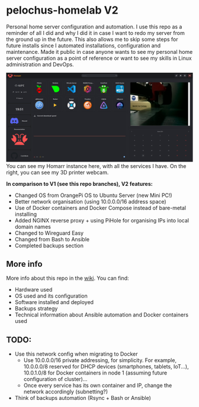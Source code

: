 # pelochus-homelab V2
Personal home server configuration and automation. I use this repo as a reminder of all I did and why I did it in case I want to redo my server from the ground up in the future. This also allows me to skip some steps for future installs since I automated installations, configuration and maintenance. Made it public in case anyone wants to see my personal home server configuration as a point of reference or want to see my skills in Linux administration and DevOps. 

![ServerMainWeb](https://github.com/Pelochus/pelochus-homelab/blob/main/img/server-main-web.png)
You can see my Homarr instance here, with all the services I have. On the right, you can see my 3D printer webcam.

**In comparison to V1 (see this repo branches), V2 features:**
- Changed OS from OrangePi OS to Ubuntu Server (new Mini PC!)
- Better network organisation (using 10.0.0.0/16 address space)
- Use of Docker containers and Docker Compose instead of bare-metal installing
- Added NGINX reverse proxy + using PiHole for organising IPs into local domain names
- Changed to Wireguard Easy
- Changed from Bash to Ansible
- Completed backups section

## More info
More info about this repo in the [wiki](https://github.com/Pelochus/pelochus-homelab/wiki). You can find:
- Hardware used
- OS used and its configuration
- Software installed and deployed
- Backups strategy
- Technical information about Ansible automation and Docker containers used

## TODO:
- Use this network config when migrating to Docker
  - Use 10.0.0.0/16 private addressing, for simplicity. For example, 10.0.0.0/8 reserved for DHCP devices (smartphones, tablets, IoT...), 10.0.1.0/8 for Docker containers in node 1 (assuming future configuration of cluster)...
  - Once every service has its own container and IP, change the network accordingly (subnetting?)
- Think of backups automation (Rsync + Bash or Ansible)
